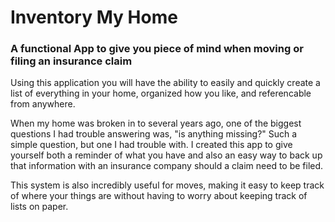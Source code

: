 # Inventory My Home

### A functional App to give you piece of mind when moving or filing an insurance claim

Using this application you will have the ability to easily and quickly create a list of everything in your home, organized how you like, and referencable from anywhere.

When my home was broken in to several years ago, one of the biggest questions I had trouble answering was, "is anything missing?"  Such a simple question, but one I had trouble with.  I created this app to give yourself both a reminder of what you have and also an easy way to back up that information with an insurance company should a claim need to be filed.

This system is also incredibly useful for moves, making it easy to keep track of where your things are without having to worry about keeping track of lists on paper.